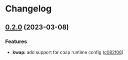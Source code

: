 # Changelog

## [0.2.0](https://github.com/toad-lib/toad/compare/toad-writable-v0.1.0...toad-writable-v0.2.0) (2023-03-08)


### Features

* **kwap:** add support for coap runtime config ([c082f06](https://github.com/toad-lib/toad/commit/c082f0696a288d2a2db9b986c3e3eaf2e7a4e8f4))
